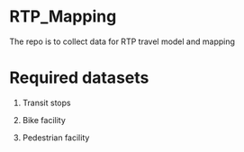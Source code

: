 # RTP_Mapping
The repo is to collect data for RTP travel model and mapping

# Required datasets

1. Transit stops

2. Bike facility

3. Pedestrian facility
